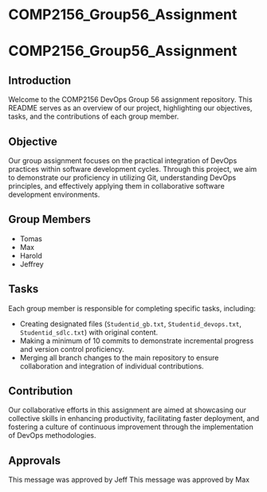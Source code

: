 # COMP2156_Group56_Assignment
# COMP2156_Group56_Assignment

## Introduction

Welcome to the COMP2156 DevOps Group 56 assignment repository. This README serves as an overview of our project, highlighting our objectives, tasks, and the contributions of each group member.

## Objective

Our group assignment focuses on the practical integration of DevOps practices within software development cycles. Through this project, we aim to demonstrate our proficiency in utilizing Git, understanding DevOps principles, and effectively applying them in collaborative software development environments.

## Group Members

- Tomas
- Max
- Harold
- Jeffrey

## Tasks

Each group member is responsible for completing specific tasks, including:

- Creating designated files (`Studentid_gb.txt`, `Studentid_devops.txt`, `Studentid_sdlc.txt`) with original content.
- Making a minimum of 10 commits to demonstrate incremental progress and version control proficiency.
- Merging all branch changes to the main repository to ensure collaboration and integration of individual contributions.

## Contribution

Our collaborative efforts in this assignment are aimed at showcasing our collective skills in enhancing productivity, facilitating faster deployment, and fostering a culture of continuous improvement through the implementation of DevOps methodologies.

## Approvals
This message was approved by Jeff
This message was approved by Max
